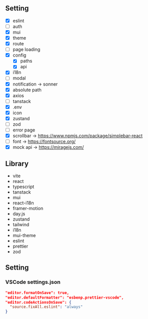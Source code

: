 ## Setting

- [x] eslint
- [ ] auth
- [x] mui
- [x] theme
- [x] route
- [ ] page loading
- [x] config
  - [x] paths
  - [x] api
- [x] i18n
- [ ] modal
- [x] notification -> sonner
- [x] absolute path
- [x] axios
- [ ] tanstack
- [x] .env
- [x] icon
- [x] zustand
- [ ] zod
- [ ] error page
- [x] scrollbar -> https://www.npmjs.com/package/simplebar-react
- [ ] font -> https://fontsource.org/
- [x] mock api -> https://miragejs.com/

## Library

- vite
- react
- typescript
- tanstack
- mui
- react-i18n
- framer-motion
- day.js
- zustand
- tailwind
- i18n
- mui-theme
- eslint
- prettier
- zod

## Setting

### VSCode settings.json

```json
"editor.formatOnSave": true,
"editor.defaultFormatter": "esbenp.prettier-vscode",
"editor.codeActionsOnSave": {
  "source.fixAll.eslint": "always"
}
```
